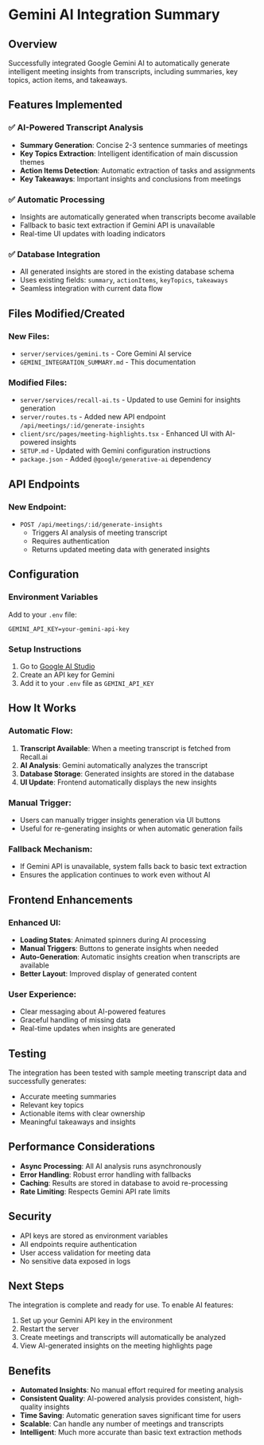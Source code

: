 # Gemini AI Integration Summary

## Overview
Successfully integrated Google Gemini AI to automatically generate intelligent meeting insights from transcripts, including summaries, key topics, action items, and takeaways.

## Features Implemented

### ✅ AI-Powered Transcript Analysis
- **Summary Generation**: Concise 2-3 sentence summaries of meetings
- **Key Topics Extraction**: Intelligent identification of main discussion themes
- **Action Items Detection**: Automatic extraction of tasks and assignments
- **Key Takeaways**: Important insights and conclusions from meetings

### ✅ Automatic Processing
- Insights are automatically generated when transcripts become available
- Fallback to basic text extraction if Gemini API is unavailable
- Real-time UI updates with loading indicators

### ✅ Database Integration
- All generated insights are stored in the existing database schema
- Uses existing fields: `summary`, `actionItems`, `keyTopics`, `takeaways`
- Seamless integration with current data flow

## Files Modified/Created

### New Files:
- `server/services/gemini.ts` - Core Gemini AI service
- `GEMINI_INTEGRATION_SUMMARY.md` - This documentation

### Modified Files:
- `server/services/recall-ai.ts` - Updated to use Gemini for insights generation
- `server/routes.ts` - Added new API endpoint `/api/meetings/:id/generate-insights`
- `client/src/pages/meeting-highlights.tsx` - Enhanced UI with AI-powered insights
- `SETUP.md` - Updated with Gemini configuration instructions
- `package.json` - Added `@google/generative-ai` dependency

## API Endpoints

### New Endpoint:
- `POST /api/meetings/:id/generate-insights`
  - Triggers AI analysis of meeting transcript
  - Requires authentication
  - Returns updated meeting data with generated insights

## Configuration

### Environment Variables
Add to your `.env` file:
```env
GEMINI_API_KEY=your-gemini-api-key
```

### Setup Instructions
1. Go to [Google AI Studio](https://makersuite.google.com/app/apikey)
2. Create an API key for Gemini
3. Add it to your `.env` file as `GEMINI_API_KEY`

## How It Works

### Automatic Flow:
1. **Transcript Available**: When a meeting transcript is fetched from Recall.ai
2. **AI Analysis**: Gemini automatically analyzes the transcript
3. **Database Storage**: Generated insights are stored in the database
4. **UI Update**: Frontend automatically displays the new insights

### Manual Trigger:
- Users can manually trigger insights generation via UI buttons
- Useful for re-generating insights or when automatic generation fails

### Fallback Mechanism:
- If Gemini API is unavailable, system falls back to basic text extraction
- Ensures the application continues to work even without AI

## Frontend Enhancements

### Enhanced UI:
- **Loading States**: Animated spinners during AI processing
- **Manual Triggers**: Buttons to generate insights when needed
- **Auto-Generation**: Automatic insights creation when transcripts are available
- **Better Layout**: Improved display of generated content

### User Experience:
- Clear messaging about AI-powered features
- Graceful handling of missing data
- Real-time updates when insights are generated

## Testing

The integration has been tested with sample meeting transcript data and successfully generates:
- Accurate meeting summaries
- Relevant key topics
- Actionable items with clear ownership
- Meaningful takeaways and insights

## Performance Considerations

- **Async Processing**: All AI analysis runs asynchronously
- **Error Handling**: Robust error handling with fallbacks
- **Caching**: Results are stored in database to avoid re-processing
- **Rate Limiting**: Respects Gemini API rate limits

## Security

- API keys are stored as environment variables
- All endpoints require authentication
- User access validation for meeting data
- No sensitive data exposed in logs

## Next Steps

The integration is complete and ready for use. To enable AI features:

1. Set up your Gemini API key in the environment
2. Restart the server
3. Create meetings and transcripts will automatically be analyzed
4. View AI-generated insights on the meeting highlights page

## Benefits

- **Automated Insights**: No manual effort required for meeting analysis
- **Consistent Quality**: AI-powered analysis provides consistent, high-quality insights
- **Time Saving**: Automatic generation saves significant time for users
- **Scalable**: Can handle any number of meetings and transcripts
- **Intelligent**: Much more accurate than basic text extraction methods 